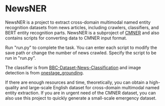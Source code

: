 # NewsNER

NewsNER is a project to extract cross-domain multimodal named entity recognition datasets from news articles, including crawlers, classifiers, and BERT entity recognition parts. NewsNER is a subproject of [CMNER](https://github.com/HotCk-ProMax/CMNER) and also contains scripts for converting data to CMNER input format.

Run "run.py" to complete the task. You can enter each script to modify the save path or change the number of news crawled. Specify the script to be run in "run.py".

The classifier is from [BBC-Dataset-News-Classification](https://github.com/suraj-deshmukh/BBC-Dataset-News-Classification) and image detection is from [onestage_grounding](https://github.com/TransformersWsz/onestage_grounding).

If there are enough resources and time, theoretically, you can obtain a high-quality and large-scale English dataset for cross-domain multimodal named entity extraction.
If you are in urgent need of the CMNER dataset, you can also use this project to quickly generate a small-scale emergency dataset.
